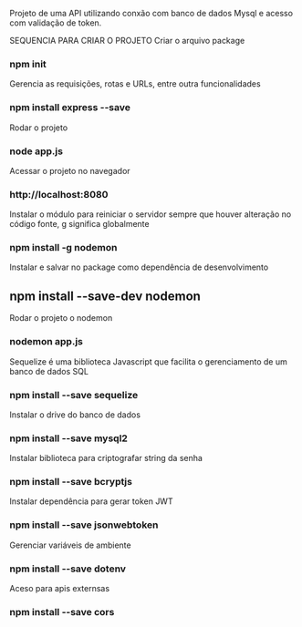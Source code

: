 Projeto de uma API utilizando conxão com banco de dados Mysql e acesso com validação de token.

SEQUENCIA PARA CRIAR O PROJETO
Criar o arquivo package
### npm init

Gerencia as requisições, rotas e URLs, entre outra funcionalidades
### npm install express --save

Rodar o projeto 
### node app.js

Acessar o projeto no navegador
### http://localhost:8080

Instalar o módulo para reiniciar o servidor sempre que houver alteração no código fonte, g significa globalmente
### npm install -g nodemon

Instalar e salvar no package como dependência de desenvolvimento
## npm install --save-dev nodemon

Rodar o projeto o nodemon
### nodemon app.js

Sequelize é uma biblioteca Javascript que facilita o gerenciamento de um banco de dados SQL
### npm install --save sequelize

Instalar o drive do banco de dados
### npm install --save mysql2

Instalar biblioteca para criptografar string da senha
### npm install --save bcryptjs

Instalar dependência para gerar token JWT
### npm install --save jsonwebtoken

Gerenciar variáveis de ambiente
### npm install --save dotenv

Aceso para apis externsas
### npm install --save cors
